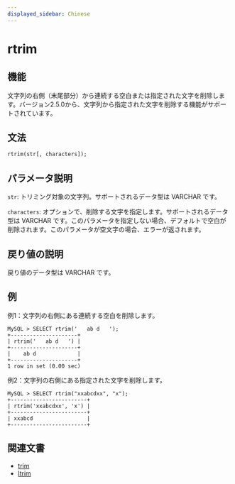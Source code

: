 ```yaml
---
displayed_sidebar: Chinese
---
```


# rtrim

## 機能

文字列の右側（末尾部分）から連続する空白または指定された文字を削除します。バージョン2.5.0から、文字列から指定された文字を削除する機能がサポートされています。

## 文法

```Haskell
rtrim(str[, characters]);
```

## パラメータ説明

`str`: トリミング対象の文字列。サポートされるデータ型は VARCHAR です。

`characters`: オプションで、削除する文字を指定します。サポートされるデータ型は VARCHAR です。このパラメータを指定しない場合、デフォルトで空白が削除されます。このパラメータが空文字の場合、エラーが返されます。

## 戻り値の説明

戻り値のデータ型は VARCHAR です。

## 例

例1：文字列の右側にある連続する空白を削除します。

```Plain Text
MySQL > SELECT rtrim('   ab d   ');
+---------------------+
| rtrim('   ab d   ') |
+---------------------+
|    ab d             |
+---------------------+
1 row in set (0.00 sec)
```

例2：文字列の右側にある指定された文字を削除します。

```Plain Text
MySQL > SELECT rtrim("xxabcdxx", "x");
+------------------------+
| rtrim('xxabcdxx', 'x') |
+------------------------+
| xxabcd                 |
+------------------------+
```

## 関連文書

- [trim](trim.md)
- [ltrim](ltrim.md)
